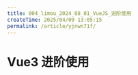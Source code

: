 ```yaml
---
title: 004_limou_2024_08_01_VueJS_进阶使用
createTime: 2025/04/09 13:05:15
permalink: /article/yjnwn71f/
---
```

# Vue3 进阶使用